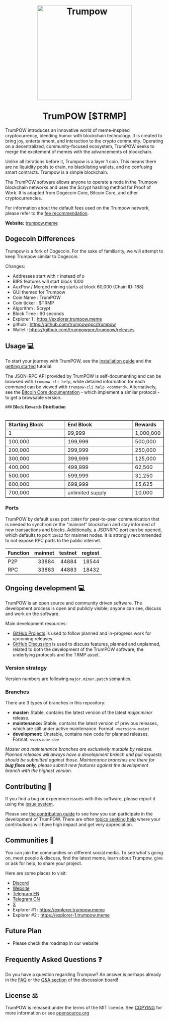 <h1 align="center">
<img src="https://i.imgur.com/sSswTOM.png" alt="Trumpow" width="300"/>
<br/><br/>
TrumPOW [$TRMP]
</h1>


TrumPOW introduces an innovative world of meme-inspired cryptocurrency, blending humor with blockchain technology. It is created to bring joy, entertainment, and interaction to the crypto community. Operating on a decentralized, community-focused ecosystem, TrumPOW seeks to merge the excitement of memes with the advancements of blockchain.

Unlike all iterations before it, Trumpow is a layer 1 coin. This means there are no liquidity pools to drain, no blacklisting wallets, and no confusing smart contracts. Trumpow is a simple blockchain.

The TrumPOW software allows anyone to operate a node in the Trumpow blockchain networks and uses the Scrypt hashing method for Proof of Work. It is adapted from Dogecoin Core, Bitcoin Core, and other cryptocurrencies.

For information about the default fees used on the Trumpow network, please
refer to the [fee recommendation](doc/fee-recommendation.md).

**Website:** [trumpow.meme](https://trumpow.meme/)

## Dogecoin Differences

Trumpow is a fork of Dogecoin. For the sake of familiarity, we will attempt to keep Trumpow similar to Dogecoin.

Changes:

* Addresses start with `T` instead of `D`
* BIPS features will start block 1000
* AuxPow / Merged mining starts at block 60,000 (Chain ID: 168)
* GUI themed for Trumpow
* Coin Name    : TrumPOW
* Coin ticker  : $TRMP
* Algorithm    : Scrypt
* Block Time   : 60 seconds
* Explorer 1   : https://explorer.trumpow.meme
* github       : https://github.com/trumpowppc/trumpow
* Wallet       : https://github.com/trumpowppc/trumpow/releases


## Usage 💻

To start your journey with TrumPOW, see the [installation guide](INSTALL.md) and the [getting started](doc/getting-started.md) tutorial.

The JSON-RPC API provided by TrumPOW is self-documenting and can be browsed with `trumpow-cli help`, while detailed information for each command can be viewed with `trumpow-cli help <command>`. Alternatively, see the [Bitcoin Core documentation](https://developer.bitcoin.org/reference/rpc/) - which implement a similar protocol - to get a browsable version.



<font face="Verdana"><b>### Block Rewards Distribution</b></font><br>
&nbsp;</p>
<table border="1" width="46%">
	<tr>
		<td width="230"><b>Starting Block</b></td>
		<td width="270"><b>End Block</b></td>
		<td><b>Rewards</b></td>
	</tr>
	<tr>
		<td width="230">1</td>
		<td width="270">99,999</td>
		<td>1,000,000</td>
	</tr>
	<tr>
		<td width="230">100,000</td>
		<td width="270">199,999</td>
		<td>500,000</td>
	</tr>
	<tr>
		<td width="230">200,000</td>
		<td width="270">299,999</td>
		<td>250,000</td>
	</tr>
	<tr>
		<td width="230">300,000</td>
		<td width="270">399,999</td>
		<td>125,000</td>
	</tr>
	<tr>
		<td width="230">400,000</td>
		<td width="270">499,999</td>
		<td>62,500</td>
	</tr>
	<tr>
		<td width="230">500,000</td>
		<td width="270">599,999</td>
		<td>31,250</td>
	</tr>
	<tr>
		<td width="230">600,000</td>
		<td width="270">699,999</td>
		<td>15,625</td>
	</tr>
	<tr>
		<td width="230">700,000</td>
		<td width="270">unlimited supply</td>
		<td>10,000</td>
	</tr>
</table>


### Ports

TrumPOW by default uses port `33884` for peer-to-peer communication that
is needed to synchronize the "mainnet" blockchain and stay informed of new
transactions and blocks. Additionally, a JSONRPC port can be opened, which
defaults to port `15612` for mainnet nodes. It is strongly recommended to not
expose RPC ports to the public internet.

| Function | mainnet | testnet | regtest |
| :------- | ------: | ------: | ------: |
| P2P      |   33884 |   44884 |   18544 |
| RPC      |   33883 |   44883 |   18432 |

## Ongoing development 💻

TrumPOW is an open source and community driven software. The development
process is open and publicly visible; anyone can see, discuss and work on the
software.

Main development resources:

* [GitHub Projects](https://github.com/trumpowppc/trumpow/projects) is used to
  follow planned and in-progress work for upcoming releases.
* [GitHub Discussion](https://github.com/trumpowppc/trumpow/discussions) is used
  to discuss features, planned and unplanned, related to both the development of
  the TrumPOW software, the underlying protocols and the TRMP asset.


### Version strategy
Version numbers are following ```major.minor.patch``` semantics.

### Branches
There are 3 types of branches in this repository:

- **master:** Stable, contains the latest version of the latest *major.minor* release.
- **maintenance:** Stable, contains the latest version of previous releases, which are still under active maintenance. Format: ```<version>-maint```
- **development:** Unstable, contains new code for planned releases. Format: ```<version>-dev```

*Master and maintenance branches are exclusively mutable by release. Planned*
*releases will always have a development branch and pull requests should be*
*submitted against those. Maintenance branches are there for **bug fixes only,***
*please submit new features against the development branch with the highest version.*

## Contributing 🤝

If you find a bug or experience issues with this software, please report it
using the [issue system](https://github.com/trumpowppc/trumpow/issues/new?assignees=&labels=bug&template=bug_report.md&title=%5Bbug%5D+).

Please see [the contribution guide](CONTRIBUTING.md) to see how you can
participate in the development of TrumPOW. There are often
[topics seeking help](https://github.com/trumpowppc/trumpow/labels/help%20wanted)
where your contributions will have high impact and get very appreciation.

## Communities 🐸

You can join the communities on different social media.
To see what's going on, meet people & discuss, find the latest meme, learn
about Trumpow, give or ask for help, to share your project.

Here are some places to visit:


* [Discord](https://discord.gg/rqtkgwsk6j)
* [Website](https://trumpow.meme/)
* [Telegram EN](https://t.me/TrumPOWEN)
* [Telegram CN](https://t.me/TrumPOWCN)
* [X](https://x.com/TrmPow)
* Explorer #1   : https://explorer.trumpow.meme
* Explorer #2   : https://explorer-1.trumpow.meme

## Future Plan

- Please check the roadmap in our website

## Frequently Asked Questions ❓

Do you have a question regarding Trumpow? An answer is perhaps already in the [FAQ](doc/FAQ.md) or the [Q&A section](https://github.com/trumpowppc/trumpow/discussions/categories/q-a) of the discussion board!

## License ⚖️
TrumPOW is released under the terms of the MIT license. See
[COPYING](COPYING) for more information or see
[opensource.org](https://opensource.org/licenses/MIT)
